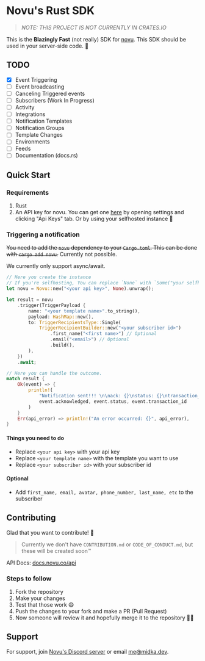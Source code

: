 # Novu's Rust SDK

> _NOTE: THIS PROJECT IS NOT CURRENTLY IN CRATES.IO_

This is the **Blazingly Fast** (not really) SDK for [novu](https://github.com/novuhq/novu). This SDK should be used in your server-side code. 🚀

## TODO

- [x] Event Triggering
- [ ] Event broadcasting
- [ ] Canceling Triggered events
- [ ] Subscribers (Work In Progress)
- [ ] Activity
- [ ] Integrations
- [ ] Notification Templates
- [ ] Notification Groups
- [ ] Template Changes
- [ ] Environments
- [ ] Feeds
- [ ] Documentation (docs.rs)

## Quick Start

### Requirements

1. Rust
1. An API key for novu. You can get one [here](https://web.novu.co) by opening settings and clicking "Api Keys" tab. Or by using your selfhosted instance 🙂

### Triggering a notification

~~You need to add the `novu` dependency to your `Cargo.toml`. This can be done with `cargo add novu`.~~ Currently not possible.

We currently only support async/await.

```rust
// Here you create the instance
// If you're selfhosting, You can replace `None` with `Some("your selfhosted novu instance api url")`
let novu = Novu::new("<your api key>", None).unwrap();

let result = novu
    .trigger(TriggerPayload {
        name: "<your template name>".to_string(),
        payload: HashMap::new(),
        to: TriggerRecipientsType::Single(
            TriggerRecipientBuilder::new("<your subscriber id>")
                .first_name("<first name>") // Optional
                .email("<email>") // Optional
                .build(),
        ),
    })
    .await;

// Here you can handle the outcome.
match result {
    Ok(event) => {
        println!(
            "Notification sent!!! \n\nack: {}\nstatus: {}\ntransaction_id: {}",
            event.acknowledged, event.status, event.transaction_id
        )
    }
    Err(api_error) => println!("An error occurred: {}", api_error),
}
```

#### Things you need to do

- Replace `<your api key>` with your api key
- Replace `<your template name>` with the template you want to use
- Replace `<your subscriber id>` with your subscriber id

#### Optional

- Add `first_name, email, avatar, phone_number, last_name, etc` to the subscriber

## Contributing

Glad that you want to contribute! 🎉

> Currently we don't have `CONTRIBUTION.md` or `CODE_OF_CONDUCT.md`, but these will be created soon™

API Docs: [docs.novu.co/api](https://docs.novu.co/api)

### Steps to follow

1. Fork the repository
1. Make your changes
1. Test that those work 😄
1. Push the changes to your fork and make a PR (Pull Request)
1. Now someone will review it and hopefully merge it to the repository 🎉🎉

## Support

For support, join [Novu's Discord server](https://discord.gg/novu) or email [me@midka.dev](mailto:me@midka.dev).
